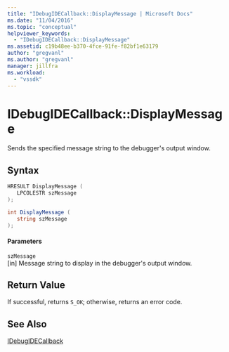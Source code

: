 ```yaml
---
title: "IDebugIDECallback::DisplayMessage | Microsoft Docs"
ms.date: "11/04/2016"
ms.topic: "conceptual"
helpviewer_keywords: 
  - "IDebugIDECallback::DisplayMessage"
ms.assetid: c19b48ee-b370-4fce-91fe-f82bf1e63179
author: "gregvanl"
ms.author: "gregvanl"
manager: jillfra
ms.workload: 
  - "vssdk"
---
```

# IDebugIDECallback::DisplayMessage
Sends the specified message string to the debugger's output window.  
  
## Syntax  
  
```cpp  
HRESULT DisplayMessage (  
   LPCOLESTR szMessage  
);  
```  
  
```csharp  
int DisplayMessage (  
   string szMessage  
);  
```  
  
#### Parameters  
 `szMessage`  
 [in] Message string to display in the debugger's output window.  
  
## Return Value  
 If successful, returns `S_OK`; otherwise, returns an error code.  
  
## See Also  
 [IDebugIDECallback](../../../extensibility/debugger/reference/idebugidecallback.md)
